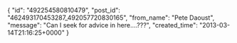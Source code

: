  {
   "id": "492254580810479",
   "post_id": "462493170453287_492057720830165",
   "from_name": "Pete Daoust",
   "message": "Can I seek for advice in here....???",
   "created_time": "2013-03-14T21:16:25+0000"
 }
